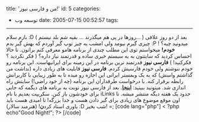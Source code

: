 title: 'من و فارسی نیوز!'
id: 5
categories:
  - توسعه وب
date: 2005-07-15 00:52:57
tags:
---

بازم سلام :D ( روزها در پی هم میگذرند ... بقیه شم بلد نیستم... )
بعد از دو روز علافی چیزی گیرم نیومد ولی امشب یه چیز توپ گیر آوردم که بهش گیر بدم :P ! میدونید چیه؟ 
**خودم!**
میخواستم توی این مطلب چندی از برنامه هامو معرفی کنم براتون.
تا حالا احساس کردید که سایتتون به یه سیستم خبری ساده و قدرتمند نیاز داره؟ ( فکر نکردید ؟ فکرکنید! )
**فارسی نیوز** قدرتمند ترین برنامه در این زمینه برای ایرانیهاست. این برنامه رو خودم ننوشتم ولی خودم فارسیش کردم. **فارسی نیوز** قابلیت های زیادی داره (نداشت من گذاشتم واسش) که به یک وبمستر ایرانی این اجازه رو میده تا به طور زیبایی با کاربرانش رابطه برقرار کنه. 
با درخواست طرفداران این برنامه (چه از خود راضی!) سایتش راه اندازی شد. میتونید ببینید: [**اینجا**](http://farsinews.sama-mahabad.com).
بعد از فارسی نیوز نوبت به برنامه های دیگمه که جایی برای خودشون باز کنن. سکریپت بعدیم با نام iLinks حدود یک هفته دیگه منتشر میشه. 
تا اون موقع موضوع های زیادی برای گیر دادن هست و خدا بزرگه!  تا امیدی هست باید یاوری استاد کرد**ن**! (هنرمند سالار) :D
شب بخیر! =;
[code lang="php"]
< ?php
   echo"Good Night!";
?>
[/code]